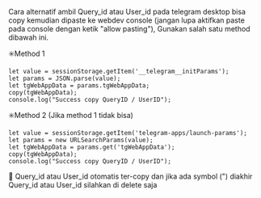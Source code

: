 
Cara alternatif ambil Query_id atau User_id pada telegram desktop bisa copy kemudian dipaste ke webdev console (jangan lupa aktifkan paste pada console dengan ketik "allow pasting"), Gunakan salah satu method dibawah ini.

✳️Method 1
  ```
let value = sessionStorage.getItem('__telegram__initParams');
let params = JSON.parse(value);
let tgWebAppData = params.tgWebAppData;
copy(tgWebAppData);
console.log("Success copy QueryID / UserID");
 ```
✳️Method 2 (Jika method 1 tidak bisa)
 ```
let value = sessionStorage.getItem('telegram-apps/launch-params');
let params = new URLSearchParams(value);
let tgWebAppData = params.get('tgWebAppData');
copy(tgWebAppData);
console.log("Success copy QueryID / UserID");
 ```
📝 Query_id atau User_id otomatis ter-copy dan jika ada symbol (") diakhir Query_id atau User_id silahkan di delete saja
